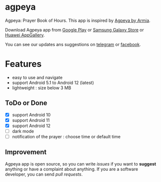 # agpeya
 Agpeya: Prayer Book of Hours. This app is inspired by [Agpeya by Armia](https://play.google.com/store/apps/details?id=com.coptsonline.agpeya).
 
 Download Agpeya app from [Google Play](https://play.google.com/store/apps/details?id=com.softwarepharaoh.agpeya) or [Samsung Galaxy Store](https://galaxy.store/agpeya) or [Huawei AppGallery](https://appgallery.cloud.huawei.com/ag/n/app/C105039643?channelId=agpeya&id=8c4974399ed54f9c820e5b5a6fbce4a8&s=2F8958B2459A92B4D6694B856BE386F8C719CCBBB64C2F2AD638E53CAA3C9E98&detailType=0&v=&callType=AGDLINK&installType=0000).
 
 You can see our updates ans suggestions on [telegram](https://t.me/softwarepharaoh) or [facebook](https://facebook.com/softwarePharaoh).
 
 # Features
 - easy to use and navigate
 - support Android 5.1 to Android 12 (latest)
 - lightweight : size below 3 MB


## ToDo or Done
- [x] support Android 10
- [x] support Android 11
- [x] support Android 12
- [ ] dark mode
- [ ] notification of the prayer : choose time or default time

## Improvement

Agpeya app is open source, so you can write _issues_ if you want to __suggest__ anything or have a complaint about anything. If you are a software developer, you can send _pull requests_.
